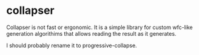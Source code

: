 # collapser

Collapser is not fast or ergonomic.
It is a simple library for custom wfc-like generation algorithims that allows reading the result as it generates.

I should probably rename it to progressive-collapse.
